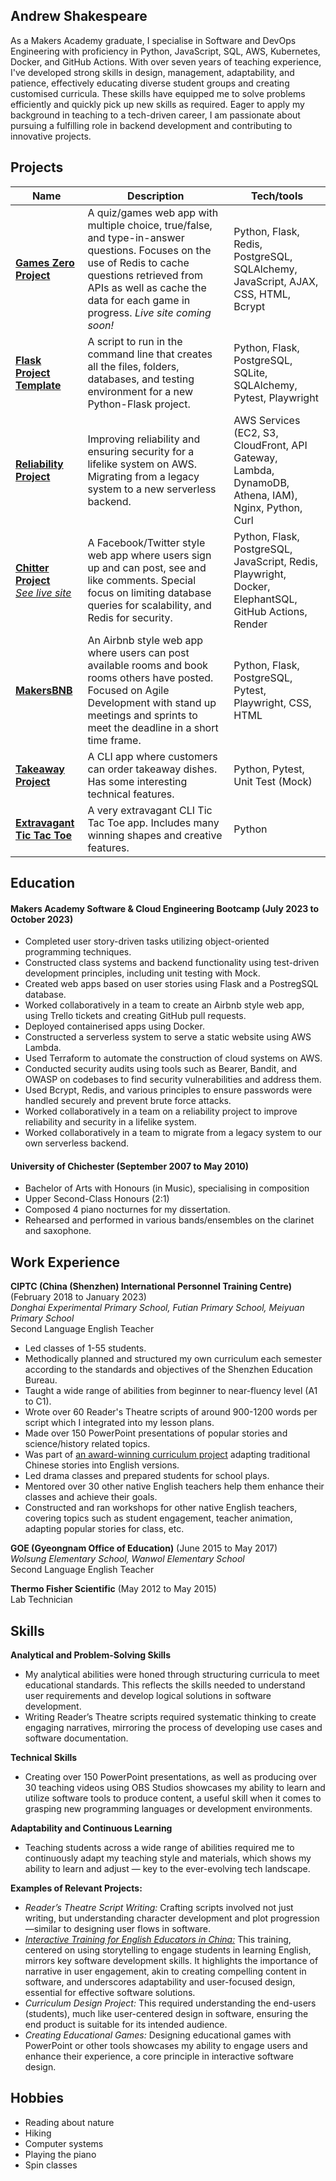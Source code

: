 ## Andrew Shakespeare

As a Makers Academy graduate, I specialise in Software and DevOps Engineering with proficiency in Python, JavaScript, SQL, AWS, Kubernetes, Docker, and GitHub Actions. With over seven years of teaching experience, I've developed strong skills in design, management, adaptability, and patience, effectively educating diverse student groups and creating customised curricula. These skills have equipped me to solve problems efficiently and quickly pick up new skills as required. Eager to apply my background in teaching to a tech-driven career, I am passionate about pursuing a fulfilling role in backend development and contributing to innovative projects.

## Projects

| Name                         | Description       | Tech/tools        |
| ---------------------------- | ----------------- | ----------------- |
| **[Games Zero Project](https://github.com/shakey0/Games0Project)** | A quiz/games web app with multiple choice, true/false, and type-in-answer questions. Focuses on the use of Redis to cache questions retrieved from APIs as well as cache the data for each game in progress. *Live site coming soon!* | Python, Flask, Redis, PostgreSQL, SQLAlchemy, JavaScript, AJAX, CSS, HTML, Bcrypt |
| **[Flask Project Template](https://github.com/shakey0/flask-starter-template)** | A script to run in the command line that creates all the files, folders, databases, and testing environment for a new Python-Flask project. | Python, Flask, PostgreSQL, SQLite, SQLAlchemy, Pytest, Playwright |
| **[Reliability Project](https://github.com/shakey0/ReliabilityProject)** | Improving reliability and ensuring security for a lifelike system on AWS. Migrating from a legacy system to a new serverless backend. | AWS Services (EC2, S3, CloudFront, API Gateway, Lambda, DynamoDB, Athena, IAM), Nginx, Python, Curl |
| **[Chitter Project](https://github.com/shakey0/chitter_project)**<br><em style="color: red;">[See live site](https://chitter-by-shakey0.onrender.com/)</em> | A Facebook/Twitter style web app where users sign up and can post, see and like comments. Special focus on limiting database queries for scalability, and Redis for security. | Python, Flask, PostgreSQL, JavaScript, Redis, Playwright, Docker, ElephantSQL, GitHub Actions, Render |
| **[MakersBNB](https://github.com/shakey0/Project1_MakersBNB)** | An Airbnb style web app where users can post available rooms and book rooms others have posted. Focused on Agile Development with stand up meetings and sprints to meet the deadline in a short time frame. | Python, Flask, PostgreSQL, Pytest, Playwright, CSS, HTML |
| **[Takeaway Project](https://github.com/shakey0/TakeawayProject)** | A CLI app where customers can order takeaway dishes. Has some interesting technical features. | Python, Pytest, Unit Test (Mock) |
| **[Extravagant Tic Tac Toe](https://github.com/shakey0/ExtravagantTicTacToe)** | A very extravagant CLI Tic Tac Toe app. Includes many winning shapes and creative features. | Python |

## Education

#### Makers Academy Software & Cloud Engineering Bootcamp (July 2023 to October 2023)
- Completed user story-driven tasks utilizing object-oriented programming techniques.
- Constructed class systems and backend functionality using test-driven development principles, including unit testing with Mock.
- Created web apps based on user stories using Flask and a PostregSQL database.
- Worked collaboratively in a team to create an Airbnb style web app, using Trello tickets and creating GitHub pull requests.
- Deployed containerised apps using Docker.
- Constructed a serverless system to serve a static website using AWS Lambda.
- Used Terraform to automate the construction of cloud systems on AWS.
- Conducted security audits using tools such as Bearer, Bandit, and OWASP on codebases to find security vulnerabilities and address them.
- Used Bcrypt, Redis, and various principles to ensure passwords were handled securely and prevent brute force attacks.
- Worked collaboratively in a team on a reliability project to improve reliability and security in a lifelike system.
- Worked collaboratively in a team to migrate from a legacy system to our own serverless backend.

#### University of Chichester (September 2007 to May 2010)

- Bachelor of Arts with Honours (in Music), specialising in composition
- Upper Second-Class Honours (2:1)
- Composed 4 piano nocturnes for my dissertation.
- Rehearsed and performed in various bands/ensembles on the clarinet and saxophone.

## Work Experience

**CIPTC (China (Shenzhen) International Personnel Training Centre)** (February 2018 to January 2023)
<br><em>Donghai Experimental Primary School, Futian Primary School, Meiyuan Primary School</em>
<br>Second Language English Teacher

- Led classes of 1-55 students.
- Methodically planned and structured my own curriculum each semester according to the standards and objectives of the Shenzhen Education Bureau.
- Taught a wide range of abilities from beginner to near-fluency level (A1 to C1).
- Wrote over 60 Reader's Theatre scripts of around 900-1200 words per script which I integrated into my lesson plans.
- Made over 150 PowerPoint presentations of popular stories and science/history related topics.
- Was part of [an award-winning curriculum project](https://drive.google.com/file/d/1T18aGx3VVYXYYnBeSc45IGPTyMiDQ0zW/view?usp=sharing) adapting traditional Chinese stories into English versions.
- Led drama classes and prepared students for school plays.
- Mentored over 30 other native English teachers help them enhance their classes and achieve their goals.
- Constructed and ran workshops for other native English teachers, covering topics such as student engagement, teacher animation, adapting popular stories for class, etc.

**GOE (Gyeongnam Office of Education)** (June 2015 to May 2017)
<br><em>Wolsung Elementary School, Wanwol Elementary School</em>
<br>Second Language English Teacher

**Thermo Fisher Scientific** (May 2012 to May 2015)
<br>Lab Technician

## Skills

**Analytical and Problem-Solving Skills**
- My analytical abilities were honed through structuring curricula to meet educational standards. This reflects the skills needed to understand user requirements and develop logical solutions in software development.
- Writing Reader’s Theatre scripts required systematic thinking to create engaging narratives, mirroring the process of developing use cases and software documentation.

**Technical Skills**
- Creating over 150 PowerPoint presentations, as well as producing over 30 teaching videos using OBS Studios showcases my ability to learn and utilize software tools to produce content, a useful skill when it comes to grasping new programming languages or development environments.

**Adaptability and Continuous Learning**
- Teaching students across a wide range of abilities required me to continuously adapt my teaching style and materials, which shows my ability to learn and adjust — key to the ever-evolving tech landscape.

**Examples of Relevant Projects:**
- <em>Reader’s Theatre Script Writing:</em> Crafting scripts involved not just writing, but understanding character development and plot progression—similar to designing user flows in software.
- <em>[Interactive Training for English Educators in China:](https://isacteach.notion.site/PD-Training-Story-based-Approach-2641fd5db8344f44b93073bce6ca1f60)</em> This training, centered on using storytelling to engage students in learning English, mirrors key software development skills. It highlights the importance of narrative in user engagement, akin to creating compelling content in software, and underscores adaptability and user-focused design, essential for effective software solutions.
- <em>Curriculum Design Project:</em> This required understanding the end-users (students), much like user-centered design in software, ensuring the end product is suitable for its intended audience.
- <em>Creating Educational Games:</em> Designing educational games with PowerPoint or other tools showcases my ability to engage users and enhance their experience, a core principle in interactive software design.

## Hobbies

- Reading about nature
- Hiking
- Computer systems
- Playing the piano
- Spin classes